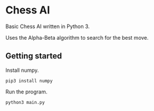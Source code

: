 # Chess AI
Basic Chess AI written in Python 3. 

Uses the Alpha-Beta algorithm to search for the best move. 

## Getting started
Install numpy.
```
pip3 install numpy
```

Run the program.
```
python3 main.py
```
